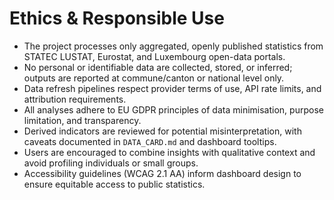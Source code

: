 # Ethics & Responsible Use
- The project processes only aggregated, openly published statistics from STATEC LUSTAT, Eurostat, and Luxembourg open-data portals.
- No personal or identifiable data are collected, stored, or inferred; outputs are reported at commune/canton or national level only.
- Data refresh pipelines respect provider terms of use, API rate limits, and attribution requirements.
- All analyses adhere to EU GDPR principles of data minimisation, purpose limitation, and transparency.
- Derived indicators are reviewed for potential misinterpretation, with caveats documented in `DATA_CARD.md` and dashboard tooltips.
- Users are encouraged to combine insights with qualitative context and avoid profiling individuals or small groups.
- Accessibility guidelines (WCAG 2.1 AA) inform dashboard design to ensure equitable access to public statistics.
